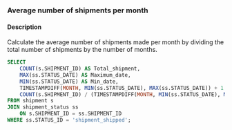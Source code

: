 ### Average number of shipments per month

#### Description
Calculate the average number of shipments made per month by dividing the total number of shipments by the number of months.

```sql
SELECT
    COUNT(s.SHIPMENT_ID) AS Total_shipment,
    MAX(ss.STATUS_DATE) AS Maximum_date,
    MIN(ss.STATUS_DATE) AS Min_date,
    TIMESTAMPDIFF(MONTH, MIN(ss.STATUS_DATE), MAX(ss.STATUS_DATE)) + 1 AS Difference_in_months,
    COUNT(s.SHIPMENT_ID) / (TIMESTAMPDIFF(MONTH, MIN(ss.STATUS_DATE), MAX(ss.STATUS_DATE)) + 1) AS Avg_shipments_per_month
FROM shipment s
JOIN shipment_status ss 
    ON s.SHIPMENT_ID = ss.SHIPMENT_ID
WHERE ss.STATUS_ID = 'shipment_shipped';
